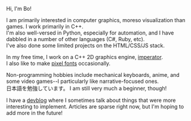 Hi, I'm Bo!

I am primarily interested in computer graphics, moreso visualization than games. I work primarily in C++.<br>
I'm also well-versed in Python, especially for automation, and I have dabbled in a number of other languages (C#, Ruby, etc).<br>
I've also done some limited projects on the HTML/CSS/JS stack.

In my free time, I work on a C++ 2D graphics engine, [imperator](https://github.com/cynicalico/imperator.git).<br>
I also like to make [pixel fonts](https://github.com/cynicalico/fonts) occasionally.

Non-programming hobbies include mechanical keyboards, anime, and some video games--I particularly like narrative-focused ones.<br>
日本語を勉強しています。 I am still very much a beginner, though!

I have a [devblog](https://hash-collision.com) where I sometimes talk about things that were more interesting to implement.
Articles are sparse right now, but I'm hoping to add more in the future!
